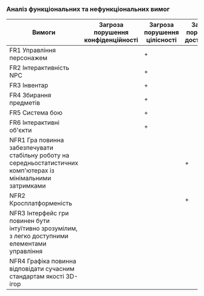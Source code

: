 ### Аналіз функціональних та нефункціональних вимог
| **Вимоги**                     | **Загроза порушення конфіденційності** | **Загроза порушення цілісності** | **Загроза порушення доступності** |
|----------------------------|------------------------------------|------------------------------|-------------------------------|
| FR1 Управління персонажем      |                                   | +                            |                              |
| FR2 Інтерактивність NPC        |                                   | +                            |                               |
| FR3 Інвентар                   |                                   | +                            |                              |
| FR4 Збирання предметів         |                                   | +                            |                              |
| FR5 Система бою                |                                   | +                            |                              |
| FR6 Інтерактивні об'єкти       |                                   | +                            |                              |
| NFR1 Гра повинна забезпечувати стабільну роботу на середньостатистичних комп'ютерах із мінімальними затримками            |                                   |                             | +                             |
| NFR2 Кросплатформеність        |                                   |                              | +                             |
| NFR3 Інтерфейс гри повинен бути інтуїтивно зрозумілим, з легко доступними елементами управління    |                                   |                              |                               |
| NFR4 Графіка повинна відповідати сучасним стандартам якості 3D-ігор          |                                   |                             |                               |

